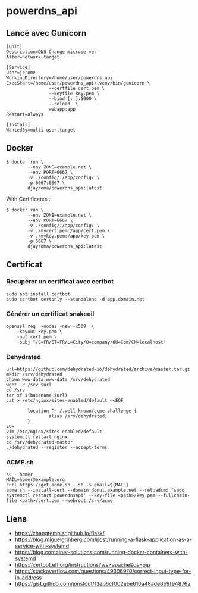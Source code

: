 # powerdns_api

## Lancé avec Gunicorn

```systemd
[Unit]
Description=DNS Change microserver
After=network.target

[Service]
User=jerome
WorkingDirectory=/home/user/powerdns_api
ExecStart=/home/user/powerdns_api/.venv/bin/gunicorn \
                --certfile cert.pem \
                --keyfile key.pem \
                --bind [::]:5000 \
                --reload  \
                webapp:app
Restart=always

[Install]
WantedBy=multi-user.target
```

## Docker

```shell
$ docker run \
        --env ZONE=example.net \
        --env PORT=6667 \
        -v ./config/:/app/config/ \
        -p 6667:6667 \
        djayroma/powerdns_api:latest
```

With Certificates :

```shell
$ docker run \
        --env ZONE=example.net \
        --env PORT=6667 \
        -v ./config/:/app/config/ \
        -v ./mycert.pem:/app/cert.pem \
        -v ./mykey.pem:/app/key.pem \
        -p 6667 \
        djayroma/powerdns_api:latest
```

## Certificat

### Récupérer un certificat avec certbot

```shell
sudo apt install certbot
sudo certbot certonly --standalone -d app.domain.net
```

### Générer un certificat snakeoil

```shell
openssl req  -nodes -new -x509  \
    -keyout key.pem \
    -out cert.pem \
    -subj "/C=FR/ST=FR/L=City/O=company/OU=Com/CN=localhost"
```

### Dehydrated

```shell
url=https://github.com/dehydrated-io/dehydrated/archive/master.tar.gz
mkdir /srv/dehydrated
chown www-data:www-data /srv/dehydrated
wget -P /srv $url
cd /srv
tar xf $(basename $url)
cat > /etc/nginx/sites-enabled/default <<EOF

        location ^~ /.well-known/acme-challenge {
                alias /srv/dehydrated;
        }
EOF
vim /etc/nginx/sites-enabled/default
systemctl restart nginx
cd /srv/dehydrated-master
./dehydrated --register --accept-terms

```

### ACME.sh

```shell
su - homer
MAIL=homer@example.org
curl https://get.acme.sh | sh -s email=${MAIL}
acme.sh --install-cert --domain donut.example.net --reloadcmd 'sudo systemctl restart powerdnsapi' --key-file <path>/key.pem --fullchain-file <path>/cert.pem --webroot /srv/acme

```

## Liens

- <https://zhangtemplar.github.io/flask/>
- <https://blog.miguelgrinberg.com/post/running-a-flask-application-as-a-service-with-systemd>
- <https://blog.container-solutions.com/running-docker-containers-with-systemd>
- <https://certbot.eff.org/instructions?ws=apache&os=pip>
- <https://stackoverflow.com/questions/49306970/correct-input-type-for-ip-address>
- <https://gist.github.com/jonstout/f3eb6cf002ebe610a48ade6b9f948762>
